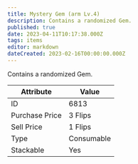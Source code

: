 ```yaml
---
title: Mystery Gem (arm Lv.4)
description: Contains a randomized Gem.
published: true
date: 2023-04-11T10:17:38.000Z
tags: items
editor: markdown
dateCreated: 2023-02-16T00:00:00.000Z
---
```


Contains a randomized Gem.

|Attribute|Value|
|-|-|
|ID|6813|
|Purchase Price|3 Flips|
|Sell Price|1 Flips|
|Type|Consumable|
|Stackable|Yes|

